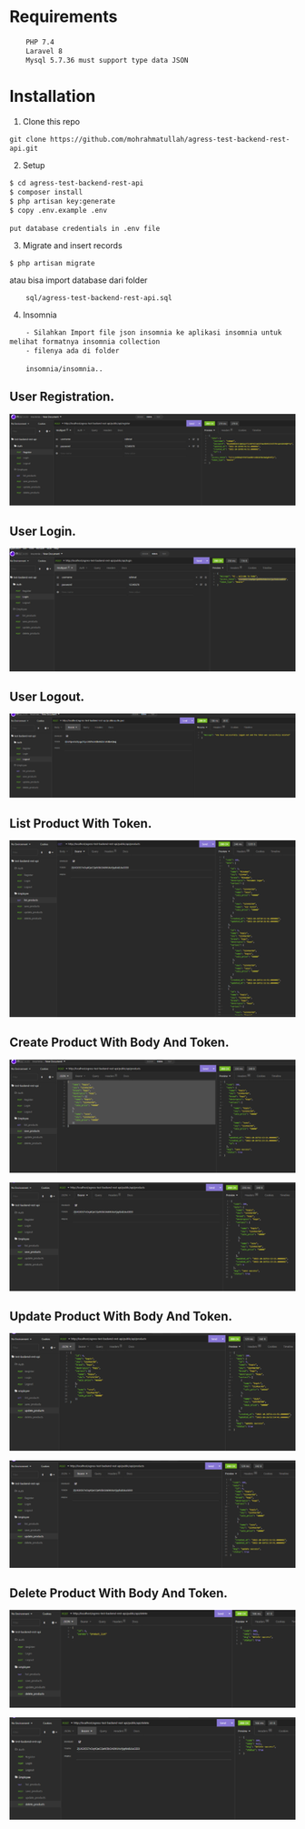 # Requirements
```
	PHP 7.4
	Laravel 8
	Mysql 5.7.36 must support type data JSON
```


# Installation

1. Clone this repo

```
git clone https://github.com/mohrahmatullah/agress-test-backend-rest-api.git
```


2. Setup

```
$ cd agress-test-backend-rest-api
$ composer install
$ php artisan key:generate
$ copy .env.example .env

put database credentials in .env file
```

3. Migrate and insert records

```
$ php artisan migrate
```

atau bisa import database dari folder
```
	sql/agress-test-backend-rest-api.sql
```

4. Insomnia

```
	- Silahkan Import file json insomnia ke aplikasi insomnia untuk melihat formatnya insomnia collection
	- filenya ada di folder
	
	insomnia/insomnia..

```


## User Registration.

![register](register.png)

## User Login.

![login](login.png)

## User Logout.

![logout](logout.png)

## List Product With Token.

![listproduct](listproduct.png)

## Create Product With Body And Token.

![create-product-with-body](create-product-with-body.png)

![create-product-with-token](create-product-with-token.png)

## Update Product With Body And Token.

![update-product-with-body](update-product-with-body.png)

![update-product-with-token](update-product-with-token.png)

## Delete Product With Body And Token.

![delete-product-with-body](delete-product-with-body.png)

![delete-product-with-token](delete-product-with-token.png)